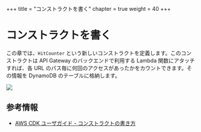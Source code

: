 +++
title = "コンストラクトを書く"
chapter = true
weight = 40
+++

# コンストラクトを書く

この章では、`HitCounter` という新しいコンストラクトを定義します。このコンストラクトは
API Gateway のバックエンドで利用する Lambda 関数にアタッチすれば、各 URL
のパス毎に何回のアクセスがあったかをカウントできます。その情報を DynamoDB のテーブルに格納します。

![](/images/hit-counter.png)

## 参考情報

- [AWS CDK ユーザガイド - コンストラクトの書き方](https://docs.aws.amazon.com/ja_jp/cdk/v1/guide/constructs.html#constructs_author)
